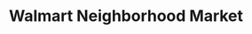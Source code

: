 ---
title: "Walmart Neighborhood Market"
url: /winter-springs/walmart-neighborhood-market/
shop: supermarket
---